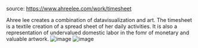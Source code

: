 source: https://www.ahreelee.com/work/timesheet

Ahree lee creates a combination of datavisualization and art. The timesheet is a textile creation of a spread sheet of her daily activities. It is also a representation of undervalued domestic labor in the fomr of monetary and valuable artwork. 
![image](https://user-images.githubusercontent.com/15680552/151716391-d914c45c-b832-4014-b0a8-81e6835e084b.png)
![image](https://user-images.githubusercontent.com/15680552/151716404-dd72bfd3-e53b-4adb-9539-bf480530257f.png)

